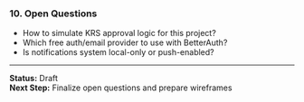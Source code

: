 ### 10. Open Questions

* How to simulate KRS approval logic for this project?
* Which free auth/email provider to use with BetterAuth?
* Is notifications system local-only or push-enabled?

***

**Status:** Draft\
**Next Step:** Finalize open questions and prepare wireframes
